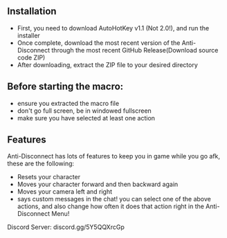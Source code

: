 ## Installation
* First, you need to download AutoHotKey v1.1 (Not 2.0!), and run the installer
* Once complete, download the most recent version of the Anti-Disconnect through the most recent GitHub Release(Download source code ZIP)
* After downloading, extract the ZIP file to your desired directory
## Before starting the macro:

* ensure you extracted the macro file
* don't go full screen, be in windowed fullscreen
* make sure you have selected at least one action

## Features
Anti-Disconnect has lots of features to keep you in game while you go afk, these are the following:
* Resets your character
* Moves your character forward and then backward again
* Moves your camera left and right
* says custom messages in the chat!
you can select one of the above actions, and also change how often it does that action right in the Anti-Disconnect Menu!

Discord Server: discord.gg/5Y5QQXrcGp
